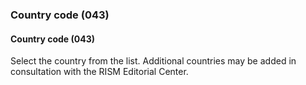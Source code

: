### Country code (043)

#### Country code (043)
Select the country from the list. Additional countries may be added in consultation with the RISM Editorial Center.
